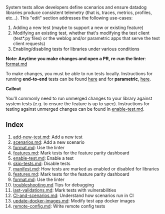 System tests allow developers define scenarios and ensure datadog libraries produce consistent telemetry (that is, traces, metrics, profiles, etc...). This "edit" section addresses the following use-cases:

1. Adding a new test (maybe to support a new or existing feature)
2. Modifying an existing test, whether that's modifying the test client (test*.py files) or the weblog and/or parametric apps that serve the test client requests)
3. Enabling/disabling tests for libraries under various conditions

**Note: Anytime you make changes and open a PR, re-run the linter**: [format.md](docs/edit/format.md)

To make changes, you must be able to run tests locally. Instructions for running **end-to-end** tests can be found [here](https://github.com/DataDog/system-tests/blob/main/docs/execute/README.md#run-tests) and for **parametric**, [here](https://github.com/DataDog/system-tests/blob/main/docs/scenarios/parametric.md#running-the-tests).

**Callout**

You'll commonly need to run unmerged changes to your library against system tests (e.g. to ensure the feature is up to spec). Instructions for testing against unmerged changes can be found in [enable-test.md](./enable-test.md).

## Index
1. [add-new-test.md](./add-new-test.md): Add a new test
2. [scenarios.md](./scenarios.md): Add a new scenario
3. [format.md](./format.md): Use the linter
4. [features.md](./features.md): Mark tests for the feature parity dashboard
5. [enable-test.md](./enable-test.md): Enable a test
6. [skip-tests.md](./skip-tests.md): Disable tests
7. [manifest.md](./manifest.md): How tests are marked as enabled or disabled for libraries
8. [features.md](./features.md): Mark tests for the feature parity dashboard
9. [format.md](./format.md): Use the linter
10. [troubleshooting.md](./troubleshooting.md) Tips for debugging
11. [iast-validations.md](./iast-validations.md): Mark tests with vulnerabilities
12. [CI-and-scenarios.md](./CI-and-scenarios.md): Understand how scenarios run in CI
13. [update-docker-images.md](./update-docker-images.md): Modify test app docker images
14. [remote-config.md](./remote-config.md): Write remote config tests
